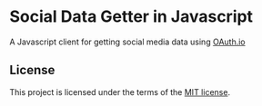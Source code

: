 # Social Data Getter in Javascript
A Javascript client for getting social media data using [OAuth.io](https://oauth.io)

## License
This project is licensed under the terms of the [MIT license](LICENSE.md).

